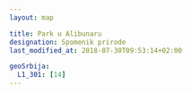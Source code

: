 ```yaml
---
layout: map

title: Park u Alibunaru
designation: Spomenik prirode
last_modified_at: 2018-07-30T09:53:14+02:00

geoSrbija:
  L1_301: [14]
---
```

